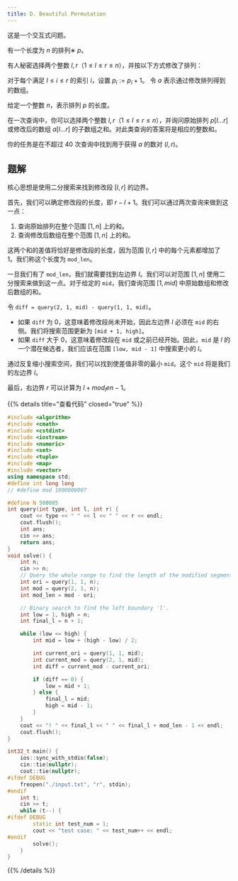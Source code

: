```yaml
---
title: D. Beautiful Permutation
---
```


这是一个交互式问题。

有一个长度为 $n$ 的排列∗ $p$。

有人秘密选择两个整数 $l,r$（$1 \le l \le r \le n$），并按以下方式修改了排列：

对于每个满足 $l \le i \le r$ 的索引 $i$，设置 $p_i := p_i+1$。
令 $a$ 表示通过修改排列得到的数组。

给定一个整数 $n$，表示排列 $p$ 的长度。

在一次查询中，你可以选择两个整数 $l,r$（$1 \le l \le r \le n$），并询问原始排列 $p[l \dots r]$ 或修改后的数组 $a[l \dots r]$ 的子数组之和。对此类查询的答案将是相应的整数和。

你的任务是在不超过 40 次查询中找到用于获得 $a$ 的数对 ($l,r$)。

## 题解

核心思想是使用二分搜索来找到修改段 $[l, r]$ 的边界。

首先，我们可以确定修改段的长度，即 $r - l + 1$。我们可以通过两次查询来做到这一点：
1.  查询原始排列在整个范围 $[1, n]$ 上的和。
2.  查询修改后数组在整个范围 $[1, n]$ 上的和。

这两个和的差值将恰好是修改段的长度，因为范围 $[l, r]$ 中的每个元素都增加了 1。我们称这个长度为 `mod_len`。

一旦我们有了 `mod_len`，我们就需要找到左边界 $l$。我们可以对范围 $[1, n]$ 使用二分搜索来做到这一点。对于给定的 `mid`，我们查询范围 $[1, mid]$ 中原始数组和修改后数组的和。

令 `diff = query(2, 1, mid) - query(1, 1, mid)`。
*   如果 `diff` 为 0，这意味着修改段尚未开始，因此左边界 $l$ 必须在 `mid` 的右侧。我们将搜索范围更新为 `[mid + 1, high]`。
*   如果 `diff` 大于 0，这意味着修改段在 `mid` 或之前已经开始。因此，`mid` 是 $l$ 的一个潜在候选者，我们应该在范围 `[low, mid - 1]` 中搜索更小的 $l$。

通过反复缩小搜索空间，我们可以找到使差值非零的最小 `mid`。这个 `mid` 将是我们的左边界 $l$。

最后，右边界 $r$ 可以计算为 $l + mod_len - 1$。

{{% details title="查看代码" closed="true" %}}
```cpp
#include <algorithm>
#include <cmath>
#include <cstdint>
#include <iostream>
#include <numeric>
#include <set>
#include <tuple>
#include <map>
#include <vector>
using namespace std;
#define int long long
// #define mod 1000000007

#define N 500005
int query(int type, int l, int r) {
    cout << type << " " << l << " " << r << endl;
    cout.flush();
    int ans;
    cin >> ans;
    return ans;
}
void solve() {
    int n;
    cin >> n;
    // Query the whole range to find the length of the modified segment.
    int ori = query(1, 1, n);
    int mod = query(2, 1, n);
    int mod_len = mod - ori;

    // Binary search to find the left boundary 'l'.
    int low = 1, high = n;
    int final_l = n + 1;

    while (low <= high) {
        int mid = low + (high - low) / 2;

        int current_ori = query(1, 1, mid);
        int current_mod = query(2, 1, mid);
        int diff = current_mod - current_ori;

        if (diff == 0) {
            low = mid + 1;
        } else {
            final_l = mid;
            high = mid - 1;
        }
    }
    cout << "! " << final_l << " " << final_l + mod_len - 1 << endl;
    cout.flush();
}

int32_t main() {
    ios::sync_with_stdio(false);
    cin::tie(nullptr);
    cout::tie(nullptr);
#ifdef DEBUG
    freopen("./input.txt", "r", stdin);
#endif
    int t;
    cin >> t;
    while (t--) {
#ifdef DEBUG
        static int test_num = 1;
        cout << "test case: " << test_num++ << endl;
#endif
        solve();
    }
}
```
{{% /details %}}
